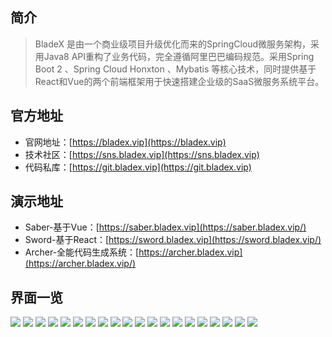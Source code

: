 ## 简介
> BladeX 是由一个商业级项目升级优化而来的SpringCloud微服务架构，采用Java8 API重构了业务代码，完全遵循阿里巴巴编码规范。采用Spring Boot 2 、Spring Cloud Honxton 、Mybatis 等核心技术，同时提供基于React和Vue的两个前端框架用于快速搭建企业级的SaaS微服务系统平台。

## 官方地址
* 官网地址：[https://bladex.vip](https://bladex.vip)
* 技术社区：[https://sns.bladex.vip](https://sns.bladex.vip)
* 代码私库：[https://git.bladex.vip](https://git.bladex.vip)

## 演示地址
*   Saber-基于Vue：[https://saber.bladex.vip](https://saber.bladex.vip/)
*   Sword-基于React：[https://sword.bladex.vip](https://sword.bladex.vip/)
*   Archer-全能代码生成系统：[https://archer.bladex.vip](https://archer.bladex.vip/)

## 界面一览
![](../images/screenshot_1578671742987.png)
![](../images/screenshot_1578671751674.png)
![](../images/screenshot_1578671792042.png)
![](../images/screenshot_1578671798001.png)
![](../images/screenshot_1578671821573.png)
![](../images/screenshot_1578671827333.png)
![](../images/screenshot_1578671831901.png)
![](../images/screenshot_1578671835946.png)
![](../images/screenshot_1578671701934.png)
![](../images/screenshot_1578671730465.png)
![](../images/screenshot_1578671866119.png)
![](../images/screenshot_1578671869074.png)
![](../images/screenshot_1578671872414.png)
![](../images/screenshot_1578671882037.png)
![](../images/screenshot_1578671885116.png)
![](../images/screenshot_1578671888026.png)
![](../images/screenshot_1578671890867.png)
![](../images/screenshot_1578671895564.png)
![](../images/screenshot_1578671899499.png)
![](../images/screenshot_1578671903063.png)
